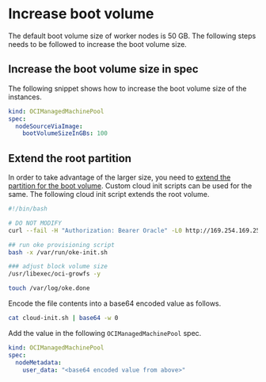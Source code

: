 # Increase boot volume

The default boot volume size of worker nodes is 50 GB. The following steps needs to be followed
to increase the boot volume size.

## Increase the boot volume size in spec

The following snippet shows how to increase the boot volume size of the instances.

```yaml
kind: OCIManagedMachinePool
spec:
  nodeSourceViaImage:
    bootVolumeSizeInGBs: 100
```

## Extend the root partition

In order to take advantage of the larger size, you need to [extend the partition for the boot volume][boot-volume-extension].
Custom cloud init scripts can be used for the same. The following cloud init script extends the root volume.

```bash
#!/bin/bash

# DO NOT MODIFY
curl --fail -H "Authorization: Bearer Oracle" -L0 http://169.254.169.254/opc/v2/instance/metadata/oke_init_script | base64 --decode >/var/run/oke-init.sh

## run oke provisioning script
bash -x /var/run/oke-init.sh

### adjust block volume size
/usr/libexec/oci-growfs -y

touch /var/log/oke.done
```

Encode the file contents into a base64 encoded value as follows.
```bash
cat cloud-init.sh | base64 -w 0
```

Add the value in the following `OCIManagedMachinePool` spec.
```yaml
kind: OCIManagedMachinePool
spec:
  nodeMetadata:
    user_data: "<base64 encoded value from above>"
```

[boot-volume-extension]: https://docs.oracle.com/en-us/iaas/Content/Block/Tasks/extendingbootpartition.htm